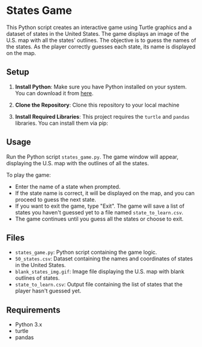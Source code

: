 # States Game

This Python script creates an interactive game using Turtle graphics and a dataset of states in the United States. The game displays an image of the U.S. map with all the states' outlines. The objective is to guess the names of the states. As the player correctly guesses each state, its name is displayed on the map.

## Setup

1. **Install Python**: Make sure you have Python installed on your system. You can download it from [here](https://www.python.org/downloads/).

2. **Clone the Repository**: Clone this repository to your local machine

3. **Install Required Libraries**: This project requires the `turtle` and `pandas` libraries. You can install them via pip:

## Usage

Run the Python script `states_game.py`. The game window will appear, displaying the U.S. map with the outlines of all the states.

To play the game:
- Enter the name of a state when prompted.
- If the state name is correct, it will be displayed on the map, and you can proceed to guess the next state.
- If you want to exit the game, type "Exit". The game will save a list of states you haven't guessed yet to a file named `state_to_learn.csv`.
- The game continues until you guess all the states or choose to exit.

## Files

- `states_game.py`: Python script containing the game logic.
- `50_states.csv`: Dataset containing the names and coordinates of states in the United States.
- `blank_states_img.gif`: Image file displaying the U.S. map with blank outlines of states.
- `state_to_learn.csv`: Output file containing the list of states that the player hasn't guessed yet.

## Requirements

- Python 3.x
- turtle
- pandas


